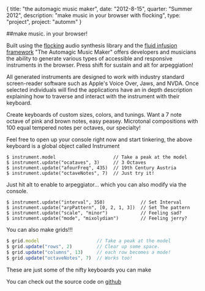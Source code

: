 {
  title: "the automagic music maker",
  date:  "2012-8-15",
  quarter: "Summer 2012",
  description: "make music in your browser with flocking",
  type: "project",
  project: "automm"
}

<!-- <div id="instrument">
    <div id="piano"></div>
</div> -->

##make music. in your browser!


Built using the [flocking](https://github.com/colinbdclark/Flocking) audio synthesis library and the [fluid infusion framework](http://fluidproject.org/) "The Automagic Music Maker" offers developers and musicians the ability to generate various types of accessible and responsive instruments in the browser. Press shift for sustain and alt for arpeggiation! 

All generated instruments are designed to work with industry standard screen-reader software such as Apple's Voice Over, Jaws, and NVDA. Once selected individuals will find the applications have an in depth description explaining how to traverse and interact with the instrument with their keyboard. 

Create keyboards of custom sizes, colors, and tunings. Want a 7 note octave of pink and brown notes, easy peasey. Microtonal compositions with 100 equal tempered notes per octaves, our specialty! 

Feel free to open up your console right now and start tinkering, the above keyboard is a global object called Instrument

```
$ instrument.model                     // Take a peak at the model
$ instrument.update("ocataves", 3)     // 3 Octaves
$ instrument.update("afourFreq", 435)  // 19th Century Austria
$ instrument.update("octaveNotes", 7)  // Just try it!
```

Just hit alt to enable to arpeggiator... which you can also modify via the console.

```
$ instrument.update("interval", 350)             // Set Interval
$ instrument.update("arpPattern", [0, 2, 1, 3])  // Set The pattern
$ instrument.update("scale", "minor")            // Feeling sad?
$ instrument.update("mode", "mixolydian")        // Feeling jerry?
```

You can also make grids!!!

<div id="gridFrame"></div>

```js
$ grid.model                     // Take a peak at the model
$ grid.update("rows", 2)         // Clear up some space.
$ grid.update("columns", 13)     // each row becomes a mode!
$ grid.update("octaveNotes", 7)  // Works too!
```

These are just some of the nifty keyboards you can make

<div>
    <div style="float:left; width:50%;" id="topleftpiano"></div>
    <div style="float:left; width:50%;" id="toprightpiano"></div>
</div>

<div>
    <div style="float:left; width:50%;" id="bottomleftpiano"></div>
    <div style="float:left; width:50%;" id="bottomrightpiano"></div>
</div>

You can check out the source code on [github](https://github.com/thealphanerd/piano)

<script src="/scripts/jquery/jquery.min.js"></script>    
<script src="/scripts/automm/flocking.min.js"></script>    
<script src="/scripts/automm/d3.v2.min.js"></script>
<script src="/scripts/automm/MyInfusion.min.js"></script>
<script src="/scripts/automm/dat.gui.js"></script>
<script src="/scripts/automm/automm.min.js"></script>
<script type/="text/javascript">
/*global jQuery, fluid*/
var automm = automm || {};
var demo = demo || {};
var grid = grid || {};
var instrument = instrument || {};

(function(){
    "use strict";
    
    var sticky = $("#sticky-social");
    sticky.attr('class', '');
    sticky.attr('id', 'header-image');
    sticky.empty();
    sticky.append('<div id="instrument"><div id="piano"></div></div>');
    
    instrument = automm.instrument("#instrument", {
        model: {
            firstNote: 60,
            octaves: 2,
            padding: 70,
            keys: {
            }
        }
    });
    
    grid = automm.instrument("#gridFrame", {
        model: {
            autoGrid: true,
            firstNote: 60,
            octaves: 2,
            padding: 0,
            keys: {
                white: {
                    fill: 'magenta',
                    stroke: 'black',
                    highlight: 'lime'
                },
                black: {
                    fill: 'cyan',
                    stroke: 'black',
                    highlight: 'maroon'
                }
            }
        }
    });
    demo.topleftpiano = automm.instrument("#topleftpiano", {
          model: {
              autoPiano: true,
              padding: 50,
              firstNote: 60,
              octaves: 4,
              octaveNotes: 10,
              keys: {
                  white: {
                      fill: 'white',
                      highlight: 'yellow'
                  },
                  black: {
                      fill: 'black',
                      highlight: 'yellow'
                  }
              }
          }
     });
     demo.toprightpiano = automm.instrument("#toprightpiano", {
           model: {
               autoPiano: true,
               padding: 50,
               firstNote: 60,
               octaveNotes: 11,
               octaves: 4,
               keys: {
                   white: {
                       fill: 'black',
                       highlight: 'yellow',
                       stroke: 'white'
                   },
                   black: {
                       fill: 'white',
                       highlight: 'orange',
                       Stroke: 'white'
                   }
               }
           }
      });

      demo.bottomleftpiano = automm.instrument("#bottomleftpiano", {
            model: {
                autoPiano: true,
                padding: 50,
                firstNote: 61,
                octaveNotes: 8,
                octaves: 2,
                keys: {
                    white: {
                        fill: 'LightSkyBlue',
                        highlight: 'purple'
                    },
                    black: {
                        fill: 'silver',
                        highlight: 'hotpink'
                    }
                }
            }
       });

       demo.bottomrightpiano = automm.instrument("#bottomrightpiano", {
             model: {
                 autoPiano: true,
                 padding: 50,
                 firstNote: 64,
                 octaveNotes: 8,
                 octaves: 2,
                 keys: {
                     white: {
                         fill: 'purple',
                         highlight: 'LightSkyBlue'
                     },
                     black: {
                         fill: 'hotpink',
                         highlight: 'silver'
                     }
                 }
             }
        });
}());
</script>  